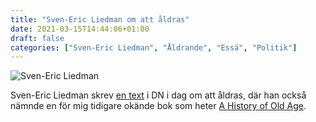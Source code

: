 ```yaml
---
title: "Sven-Eric Liedman om att åldras"
date: 2021-03-15T14:44:06+01:00
draft: false
categories: ["Sven-Eric Liedman", "Åldrande", "Essä", "Politik"]
---
```


![Sven-Eric Liedman](/images/sven-eric-liedman.png)

Sven-Eric Liedman skrev [en text](/pdfs/sven-eric-liedman-om-att-aldras.pdf) i DN i dag om att åldras, där han också nämnde en för mig tidigare okände bok som heter [A History of Old Age](https://archive.fo/bpa8M). 
